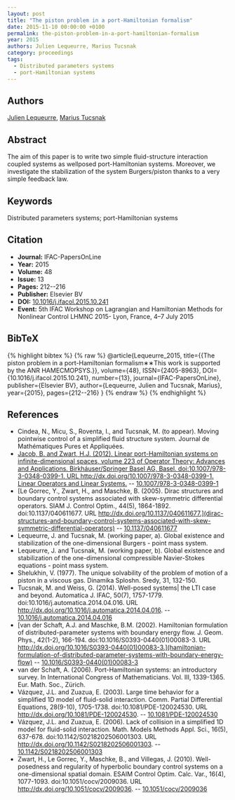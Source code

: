 ```yaml
---
layout: post
title: "The piston problem in a port-Hamiltonian formalism"
date: 2015-11-10 00:00:00 +0100
permalink: the-piston-problem-in-a-port-hamiltonian-formalism
year: 2015
authors: Julien Lequeurre, Marius Tucsnak
category: proceedings
tags:
  - Distributed parameters systems
  - port-Hamiltonian systems
---
```

 
## Authors
[Julien Lequeurre](authors/julien_lequeurre), [Marius Tucsnak](authors/marius_tucsnak)
 
## Abstract
The aim of this paper is to write two simple fluid-structure interaction coupled systems as wellposed port-Hamiltonian systems. Moreover, we investigate the stabilization of the system Burgers/piston thanks to a very simple feedback law.
 
## Keywords
Distributed parameters systems; port-Hamiltonian systems
 
## Citation
- **Journal:** IFAC-PapersOnLine
- **Year:** 2015
- **Volume:** 48
- **Issue:** 13
- **Pages:** 212--216
- **Publisher:** Elsevier BV
- **DOI:** [10.1016/j.ifacol.2015.10.241](https://doi.org/10.1016/j.ifacol.2015.10.241)
- **Event:** 5th IFAC Workshop on Lagrangian and Hamiltonian Methods for Nonlinear Control LHMNC 2015- Lyon, France, 4–7 July 2015
 
## BibTeX
{% highlight bibtex %}
{% raw %}
@article{Lequeurre_2015,
  title={{The piston problem in a port-Hamiltonian formalism∗∗This work is supported by the ANR HAMECMOPSYS.}},
  volume={48},
  ISSN={2405-8963},
  DOI={10.1016/j.ifacol.2015.10.241},
  number={13},
  journal={IFAC-PapersOnLine},
  publisher={Elsevier BV},
  author={Lequeurre, Julien and Tucsnak, Marius},
  year={2015},
  pages={212--216}
}
{% endraw %}
{% endhighlight %}
 
## References
- Cindea, N., Micu, S., Roventa, I., and Tucsnak, M. (to appear). Moving pointwise control of a simplified fluid structure system. Journal de Mathématiques Pures et Appliquées.
- [Jacob, B. and Zwart, H.J. (2012). Linear port-Hamiltonian systems on infinite-dimensional spaces, volume 223 of Operator Theory: Advances and Applications. Birkháuser/Springer Basel AG, Basel. doi:10.1007/978-3-0348-0399-1. URL http://dx.doi.org/10.1007/978-3-0348-0399-1. Linear Operators and Linear Systems.](linear-port-hamiltonian-systems-on-infinite-dimensional-spaces) -- [10.1007/978-3-0348-0399-1](https://doi.org/10.1007/978-3-0348-0399-1)
- [Le Gorrec, Y., Zwart, H., and Maschke, B. (2005). Dirac structures and boundary control systems associated with skew-symmetric differential operators. SIAM J. Control Optim., 44(5), 1864-1892. doi:10.1137/040611677. URL http://dx.doi.org/10.1137/040611677.](dirac-structures-and-boundary-control-systems-associated-with-skew-symmetric-differential-operators) -- [10.1137/040611677](https://doi.org/10.1137/040611677)
- Lequeurre, J. and Tucsnak, M. (working paper, a). Global existence and stabilization of the one-dimensional Burgers - point mass system.
- Lequeurre, J. and Tucsnak, M. (working paper, b). Global existence and stabilization of the one-dimensional compressible Navier-Stokes equations - point mass system.
- Shelukhin, V. (1977). The unique solvability of the problem of motion of a piston in a viscous gas. Dinamika Sploshn. Sredy, 31, 132-150.
- Tucsnak, M. and Weiss, G. (2014). Well-posed systems| the LTI case and beyond. Automatica J. IFAC, 50(7), 1757-1779. doi:10.1016/j.automatica.2014.04.016. URL http://dx.doi.org/10.1016/j.automatica.2014.04.016. -- [10.1016/j.automatica.2014.04.016](https://doi.org/10.1016/j.automatica.2014.04.016)
- [van der Schaft, A.J. and Maschke, B.M. (2002). Hamiltonian formulation of distributed-parameter systems with boundary energy flow. J. Geom. Phys., 42(1-2), 166-194. doi:10.1016/S0393-0440(01)00083-3. URL http://dx.doi.org/10.1016/S0393-0440(01)00083-3.](hamiltonian-formulation-of-distributed-parameter-systems-with-boundary-energy-flow) -- [10.1016/S0393-0440(01)00083-3](https://doi.org/10.1016/S0393-0440(01)00083-3)
- van der Schaft, A. (2006). Port-Hamiltonian systems: an introductory survey. In International Congress of Mathematicians. Vol. III, 1339-1365. Eur. Math. Soc., Zürich.
- Vázquez, J.L. and Zuazua, E. (2003). Large time behavior for a simplified 1D model of fluid-solid interaction. Comm. Partial Differential Equations, 28(9-10), 1705-1738. doi:10.1081/PDE-120024530. URL http://dx.doi.org/10.1081/PDE-120024530. -- [10.1081/PDE-120024530](https://doi.org/10.1081/PDE-120024530)
- Vázquez, J.L. and Zuazua, E. (2006). Lack of collision in a simplified 1D model for fluid-solid interaction. Math. Models Methods Appl. Sci., 16(5), 637-678. doi:10.1142/S0218202506001303. URL http://dx.doi.org/10.1142/S0218202506001303. -- [10.1142/S0218202506001303](https://doi.org/10.1142/S0218202506001303)
- Zwart, H., Le Gorrec, Y., Maschke, B., and Villegas, J. (2010). Well-posedness and regularity of hyperbolic boundary control systems on a one-dimensional spatial domain. ESAIM Control Optim. Calc. Var., 16(4), 1077-1093. doi:10.1051/cocv/2009036. URL http://dx.doi.org/10.1051/cocv/2009036. -- [10.1051/cocv/2009036](https://doi.org/10.1051/cocv/2009036)

